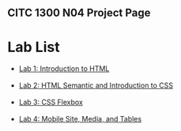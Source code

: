 ## CITC 1300 N04 Project Page

<h1>Lab List</h1>

<ul>
    <li><a href="lab1/index.html" target="_blank">Lab 1: Introduction to HTML</a></li><br>
    <li><a href="lab2/index.html" target="_blank">Lab 2: HTML Semantic and Introduction to CSS</a></li><br>
    <li><a href="lab3/index.html" target="_blank">Lab 3: CSS Flexbox</a></li><br>
    <li><a href="lab4/index.html" target="_blank">Lab 4: Mobile Site, Media, and Tables</a></li><br>
    </ul>

